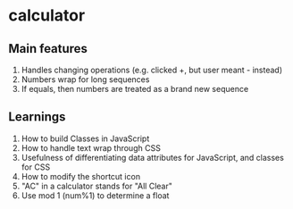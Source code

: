 # calculator
## Main features
  1. Handles changing operations (e.g. clicked +, but user meant - instead)
  2. Numbers wrap for long sequences
  3. If equals, then numbers are treated as a brand new sequence 

## Learnings
  1. How to build Classes in JavaScript
  2. How to handle text wrap through CSS
  3. Usefulness of differentiating data attributes for JavaScript, and classes for CSS
  4. How to modify the shortcut icon
  5. "AC" in a calculator stands for "All Clear"
  6. Use mod 1 (num%1) to determine a float
